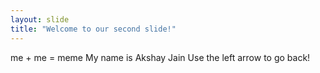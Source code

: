 ```yaml
---
layout: slide
title: "Welcome to our second slide!"
---
```

me + me = meme
My name is Akshay Jain
Use the left arrow to go back!
